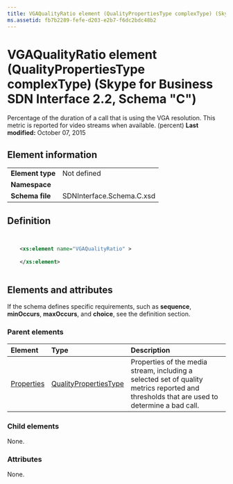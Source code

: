 ```yaml
---
title: VGAQualityRatio element (QualityPropertiesType complexType) (Skype for Business SDN Interface 2.2, Schema "C")
ms.assetid: fb7b2289-fefe-d203-e2b7-f6dc2bdc48b2
---
```



# VGAQualityRatio element (QualityPropertiesType complexType) (Skype for Business SDN Interface 2.2, Schema "C")
Percentage of the duration of a call that is using the VGA resolution. This metric is reported for video streams when available. (percent) 
 **Last modified:** October 07, 2015
  
    
    


## Element information


|||
|:-----|:-----|
|**Element type**|Not defined |
|**Namespace**||
|**Schema file**|SDNInterface.Schema.C.xsd |
   

## Definition


```XML


    <xs:element name="VGAQualityRatio" >
    
    </xs:element>
  
```


## Elements and attributes

If the schema defines specific requirements, such as **sequence**, **minOccurs**, **maxOccurs**, and **choice**, see the definition section. 
  
    
    

### Parent elements



|**Element**|**Type**|**Description**|
|:-----|:-----|:-----|
| [Properties](properties-element-qualitytype-complextype.md)| [QualityPropertiesType](qualitypropertiestype-complextype-1.md)|Properties of the media stream, including a selected set of quality metrics reported and thresholds that are used to determine a bad call. |
   

### Child elements

None. 
  
    
    

### Attributes

None. 
  
    
    

